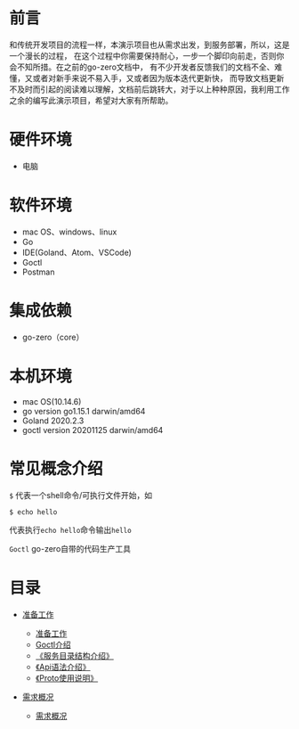 # 前言
和传统开发项目的流程一样，本演示项目也从需求出发，到服务部署，所以，这是一个漫长的过程，
在这个过程中你需要保持耐心，一步一个脚印向前走，否则你会不知所措。在之前的go-zero文档中，
有不少开发者反馈我们的文档不全、难懂，又或者对新手来说不易入手，又或者因为版本迭代更新快，
而导致文档更新不及时而引起的阅读难以理解，文档前后跳转大，对于以上种种原因，我利用工作
之余的编写此演示项目，希望对大家有所帮助。

# 硬件环境
* 电脑

# 软件环境
* mac OS、windows、linux
* Go
* IDE(Goland、Atom、VSCode)
* Goctl
* Postman

# 集成依赖
* go-zero（core）

# 本机环境
* mac OS(10.14.6)
* go version go1.15.1 darwin/amd64
* Goland 2020.2.3
* goctl version 20201125 darwin/amd64

# 常见概念介绍
`$` 代表一个shell命令/可执行文件开始，如
```shell script
$ echo hello
```
代表执行`echo hello`命令输出`hello`

`Goctl` go-zero自带的代码生产工具

# 目录
* [准备工作](./prepare)
    * [准备工作](./prepare/prepare.md)
    * [Goctl介绍](./prepare/goctl-intro.md)
    * [《服务目录结构介绍》](./prepare/service-structure.md)
    * [《Api语法介绍》](./prepare/api-grammar.md)
    * [《Proto使用说明》](./prepare/proto-rule.md)
    
* [需求概况](./requirement)
    * [需求概况](./requirement/summary.md)

